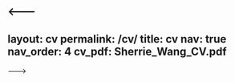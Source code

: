 <---
---
layout: cv
permalink: /cv/
title: cv
nav: true
nav_order: 4
cv_pdf: Sherrie_Wang_CV.pdf
---
--->